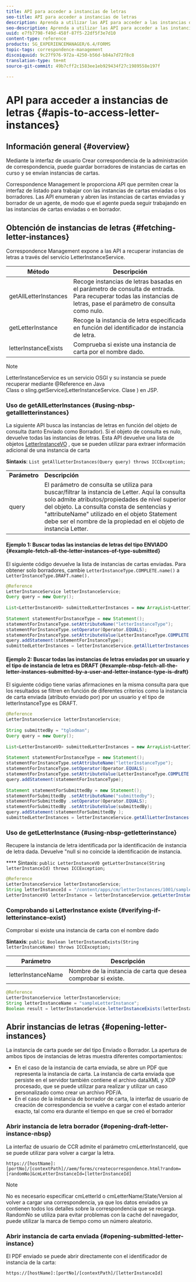 ```yaml
---
title: API para acceder a instancias de letras
seo-title: API para acceder a instancias de letras
description: Aprenda a utilizar las API para acceder a las instancias de letras.
seo-description: Aprenda a utilizar las API para acceder a las instancias de letras.
uuid: e7fb7798-f49d-458f-87f5-22df5f3e7d10
content-type: reference
products: SG_EXPERIENCEMANAGER/6.4/FORMS
topic-tags: correspondence-management
discoiquuid: 9c27f976-972a-4250-b56d-b84a7d72f8c8
translation-type: tm+mt
source-git-commit: 49b7cff2c1583ee1eb929434f27c1989558e197f

---
```



# API para acceder a instancias de letras {#apis-to-access-letter-instances}

## Información general {#overview}

Mediante la interfaz de usuario Crear correspondencia de la administración de correspondencia, puede guardar borradores de instancias de cartas en curso y se envían instancias de cartas.

Correspondence Management le proporciona API que permiten crear la interfaz de listado para trabajar con las instancias de cartas enviadas o los borradores. Las API enumeran y abren las instancias de cartas enviadas y borrador de un agente, de modo que el agente pueda seguir trabajando en las instancias de cartas enviadas o en borrador.

## Obtención de instancias de letras {#fetching-letter-instances}

Correspondence Management expone a las API a recuperar instancias de letras a través del servicio LetterInstanceService.

| Método | Descripción |
|--- |--- |
| getAllLetterInstances | Recoge instancias de letras basadas en el parámetro de consulta de entrada. Para recuperar todas las instancias de letras, pase el parámetro de consulta como nulo. |
| getLetterInstance | Recoge la instancia de letra especificada en función del identificador de instancia de letra. |
| letterInstanceExists | Comprueba si existe una instancia de carta por el nombre dado. |

>[!NOTE]
>
>LetterInstanceService es un servicio OSGI y su instancia se puede recuperar mediante @Reference en Java\
>Class o sling.getService(LetterInstanceService. Clase ) en JSP.

### Uso de getAllLetterInstances {#using-nbsp-getallletterinstances}

La siguiente API busca las instancias de letras en función del objeto de consulta (tanto Enviado como Borrador). Si el objeto de consulta es nulo, devuelve todas las instancias de letras. Esta API devuelve una lista de objetos [LetterInstanceVO](https://helpx.adobe.com/aem-forms/6-2/javadocs/com/adobe/icc/dbforms/obj/LetterInstanceVO.html) , que se pueden utilizar para extraer información adicional de una instancia de carta

**Sintaxis**: `List getAllLetterInstances(Query query) throws ICCException;`

<table> 
 <tbody> 
  <tr> 
   <td><strong>Parámetro</strong></td> 
   <td><strong>Descripción</strong></td> 
  </tr> 
  <tr> 
   <td>query</td> 
   <td>El parámetro de consulta se utiliza para buscar/filtrar la instancia de Letter. Aquí la consulta solo admite atributos/propiedades de nivel superior del objeto. La consulta consta de sentencias y "attributeName" utilizado en el objeto Statement debe ser el nombre de la propiedad en el objeto de instancia Letter.<br /> </td> 
  </tr> 
 </tbody> 
</table>

#### Ejemplo 1: Buscar todas las instancias de letras del tipo ENVIADO {#example-fetch-all-the-letter-instances-of-type-submitted}

El siguiente código devuelve la lista de instancias de cartas enviadas. Para obtener solo borradores, cambie `LetterInstanceType.COMPLETE.name()` a `LetterInstanceType.DRAFT.name().`

```java
@Reference
LetterInstanceService letterInstanceService;
Query query = new Query();
 
List<LetterInstanceVO> submittedLetterInstances = new ArrayList<LetterInstanceVO>();
 
Statement statementForInstanceType = new Statement();
statementForInstanceType.setAttributeName("letterInstanceType");
statementForInstanceType.setOperator(Operator.EQUALS);
statementForInstanceType.setAttributeValue(LetterInstanceType.COMPLETE.name());
query.addStatement(statementForInstanceType);
submittedLetterInstances = letterInstanceService.getAllLetterInstances(query);
```

#### Ejemplo 2: Buscar todas las instancias de letras enviadas por un usuario y el tipo de instancia de letra es DRAFT {#example-nbsp-fetch-all-the-letter-instances-submitted-by-a-user-and-letter-instance-type-is-draft}

El siguiente código tiene varias afirmaciones en la misma consulta para que los resultados se filtren en función de diferentes criterios como la instancia de carta enviada (atributo enviado por) por un usuario y el tipo de letterInstanceType es DRAFT.

```java
@Reference
LetterInstanceService letterInstanceService;
 
String submittedBy = "tglodman";
Query query = new Query();
 
List<LetterInstanceVO> submittedLetterInstances = new ArrayList<LetterInstanceVO>();
 
Statement statementForInstanceType = new Statement();
statementForInstanceType.setAttributeName("letterInstanceType");
statementForInstanceType.setOperator(Operator.EQUALS);
statementForInstanceType.setAttributeValue(LetterInstanceType.COMPLETE.name());
query.addStatement(statementForInstanceType);
 
Statement statementForSubmittedBy = new Statement();
statementForSubmittedBy .setAttributeName("submittedby");
statementForSubmittedBy .setOperator(Operator.EQUALS);
statementForSubmittedBy .setAttributeValue(submittedBy);
query.addStatement(statementForSubmittedBy );
submittedLetterInstances = letterInstanceService.getAllLetterInstances(query);
```

### Uso de getLetterInstance {#using-nbsp-getletterinstance}

Recupere la instancia de letra identificada por la identificación de instancia de letra dada. Devuelve &quot;null si no coincide la identificación de instancia.

**** Sintaxis: `public LetterInstanceVO getLetterInstance(String letterInstanceId) throws ICCException;`

```java
@Reference
LetterInstanceService letterInstanceService;
String letterInstanceId = "/content/apps/cm/letterInstances/1001/sampleLetterInstance";
LetterInstanceVO letterInstance = letterInstanceService.getLetterInstance(letterInstanceId );
```

### Comprobando si LetterInstance existe {#verifying-if-letterinstance-exist}

Comprobar si existe una instancia de carta con el nombre dado

**Sintaxis**: `public Boolean letterInstanceExists(String letterInstanceName) throws ICCException;`

| **Parámetro** | **Descripción** |
|---|---|
| letterInstanceName | Nombre de la instancia de carta que desea comprobar si existe. |

```java
@Reference
LetterInstanceService letterInstanceService;
String letterInstanceName = "sampleLetterInstance";
Boolean result = letterInstanceService.letterInstanceExists(letterInstanceName );
```

## Abrir instancias de letras {#opening-letter-instances}

La instancia de carta puede ser del tipo Enviado o Borrador. La apertura de ambos tipos de instancias de letras muestra diferentes comportamientos:

* En el caso de la instancia de carta enviada, se abre un PDF que representa la instancia de carta. La instancia de carta enviada que persiste en el servidor también contiene el archivo dataXML y XDP procesado, que se puede utilizar para realizar y utilizar un caso personalizado como crear un archivo PDF/A.
* En el caso de la instancia de borrador de carta, la interfaz de usuario de creación de correspondencia se vuelve a cargar con el estado anterior exacto, tal como era durante el tiempo en que se creó el borrador

### Abrir instancia de letra borrador {#opening-draft-letter-instance-nbsp}

La interfaz de usuario de CCR admite el parámetro cmLetterInstanceId, que se puede utilizar para volver a cargar la letra.

`https://[hostName]:[portNo]/[contextPath]//aem/forms/createcorrespondence.html?random=[randomNo]&cmLetterInstanceId=[letterInstanceId]`

>[!NOTE]
>
>No es necesario especificar cmLetterId o cmLetterName/State/Version al volver a cargar una correspondencia, ya que los datos enviados ya contienen todos los detalles sobre la correspondencia que se recarga. RandomNo se utiliza para evitar problemas con la caché del navegador, puede utilizar la marca de tiempo como un número aleatorio.

### Abrir instancia de carta enviada {#opening-submitted-letter-instance}

El PDF enviado se puede abrir directamente con el identificador de instancia de la carta:

`https://[hostName]:[portNo]/[contextPath]/[letterInstanceId]`
